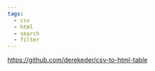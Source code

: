 ```yaml
---
tags:
  - csv
  - html
  - search
  - filter
---
```

https://github.com/derekeder/csv-to-html-table

